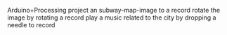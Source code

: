 Arduino+Processing
project an subway-map-image to a record
rotate the image by rotating a record
play a music related to the city by dropping a needle to record
